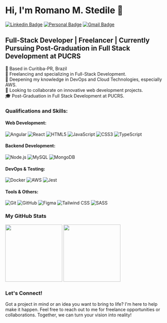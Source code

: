 # Hi, I'm Romano M. Stedile 👋

[![Linkedin Badge](https://img.shields.io/badge/-LinkedIn-b8326f?style=flat-square&logo=Linkedin&logoColor=white&link=https://www.linkedin.com/in/romano-stedile/)](https://www.linkedin.com/in/romano-stedile/)
[![Personal Badge](https://img.shields.io/badge/-Website-b8326f?style=flat-square&logo=Me&logoColor=white&link=https://romanostd.github.io/personal-page/)](https://romanostd.github.io/personal-page/)
[![Gmail Badge](https://img.shields.io/badge/-Email-b8326f?style=flat-square&logo=Gmail&logoColor=white&link=mailto:romanostedile@gmail.com)](mailto:romanostedile@gmail.com)

## Full-Stack Developer | Freelancer | Currently Pursuing Post-Graduation in Full Stack Development at PUCRS

📍 Based in Curitiba-PR, Brazil  
🔭 Freelancing and specializing in Full-Stack Development.  
🌱 Deepening my knowledge in DevOps and Cloud Technologies, especially AWS.  
👯 Looking to collaborate on innovative web development projects.  
🎓 Post-Graduation in Full Stack Development at PUCRS.  

### Qualifications and Skills:

#### Web Development: 
![Angular](https://img.shields.io/badge/Angular-b8326f?style=flat-square&logo=angular&logoColor=white) 
![React](https://img.shields.io/badge/React-b8326f?style=flat-square&logo=react&logoColor=white) 
![HTML5](https://img.shields.io/badge/HTML5-b8326f?style=flat-square&logo=html5&logoColor=white) 
![JavaScript](https://img.shields.io/badge/JavaScript-b8326f?style=flat-square&logo=javascript&logoColor=white) 
![CSS3](https://img.shields.io/badge/CSS3-b8326f?style=flat-square&logo=css3&logoColor=white) 
![TypeScript](https://img.shields.io/badge/TypeScript-b8326f?style=flat-square&logo=typescript&logoColor=white)

#### Backend Development:
![Node.js](https://img.shields.io/badge/Node.js-b8326f?style=flat-square&logo=node-dot-js&logoColor=white)
![MySQL](https://img.shields.io/badge/MySQL-b8326f?style=flat-square&logo=mysql&logoColor=white)
![MongoDB](https://img.shields.io/badge/MongoDB-b8326f?style=flat-square&logo=mongodb&logoColor=white)

#### DevOps & Testing:
![Docker](https://img.shields.io/badge/Docker-b8326f?style=flat-square&logo=docker&logoColor=white)
![AWS](https://img.shields.io/badge/Amazon_AWS-b8326f?style=flat-square&logo=amazonaws&logoColor=white)
![Jest](https://img.shields.io/badge/Jest-b8326f?style=flat-square&logo=jest&logoColor=white)

#### Tools & Others:
![Git](https://img.shields.io/badge/Git-b8326f?style=flat-square&logo=git&logoColor=white)
![GitHub](https://img.shields.io/badge/GitHub-b8326f?style=flat-square&logo=github&logoColor=white)
![Figma](https://img.shields.io/badge/Figma-b8326f?style=flat-square&logo=figma&logoColor=white)
![Tailwind CSS](https://img.shields.io/badge/Tailwind_CSS-b8326f?style=flat-square&logo=tailwind-css&logoColor=white)
![SASS](https://img.shields.io/badge/Sass-b8326f?style=flat-square&logo=sass&logoColor=white)

### My GitHub Stats

<p float="left">
  <img src="https://github-readme-stats.vercel.app/api?username=romanostd&show_icons=true&theme=radical" height="180">
  <img src="https://github-readme-stats.vercel.app/api/top-langs/?username=romanostd&theme=radical&layout=compact" height="180">
</p>

### Let's Connect!
Got a project in mind or an idea you want to bring to life? I'm here to help make it happen. Feel free to reach out to me for freelance opportunities or collaborations. Together, we can turn your vision into reality!

